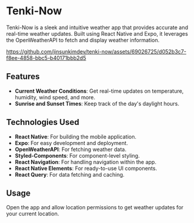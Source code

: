 # Tenki-Now

Tenki-Now is a sleek and intuitive weather app that provides accurate and real-time weather updates. Built using React Native and Expo, it leverages the OpenWeatherAPI to fetch and display weather information. 

https://github.com/jinsunkimdev/tenki-now/assets/69026725/d052b3c7-f8ee-4858-bbc5-b40171bbb2d5

## Features

- **Current Weather Conditions**: Get real-time updates on temperature, humidity, wind speed, and more.
- **Sunrise and Sunset Times**: Keep track of the day's daylight hours.

## Technologies Used

- **React Native**: For building the mobile application.
- **Expo**: For easy development and deployment.
- **OpenWeatherAPI**: For fetching weather data.
- **Styled-Components**: For component-level styling.
- **React Navigation**: For handling navigation within the app.
- **React Native Elements**: For ready-to-use UI components.
- **React Query**: For data fetching and caching.

## Usage
Open the app and allow location permissions to get weather updates for your current location.
